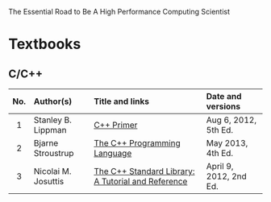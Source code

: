 The Essential Road to Be A High Performance Computing Scientist
# Textbooks
## C/C++
| No. | Author(s) | Title and links | Date and versions |
| :--: | :------------------ | :--------------------------------------- | :------------ |
|  1   | Stanley B. Lippman  | [C++ Primer](http://www.informit.com/store/c-plus-plus-primer-9780321714114) | Aug 6, 2012, 5th Ed. |
|  2   | Bjarne Stroustrup   | [The C++ Programming Language](http://www.stroustrup.com/4th.html) | May 2013, 4th Ed. |
|  3   | Nicolai M. Josuttis | [The C++ Standard Library: A Tutorial and Reference](http://www.cppstdlib.com) | April 9, 2012, 2nd Ed. |

